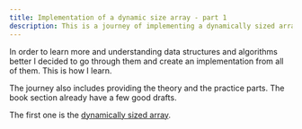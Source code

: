 ```yaml
---
title: Implementation of a dynamic size array - part 1
description: This is a journey of implementing a dynamically sized array
---
```


In order to learn more and understanding data structures and algorithms better I decided to go
through them and create an implementation from all of them.
This is how I learn.

The journey also includes providing the theory and the practice parts.
The book section already have a few good drafts.

The first one is the [dynamically sized array](/software_engineering_book/dsa/dynamic_size_array/theory.html).
